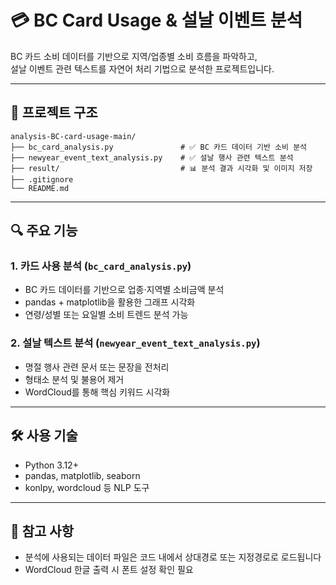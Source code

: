 # 💳 BC Card Usage & 설날 이벤트 분석

BC 카드 소비 데이터를 기반으로 지역/업종별 소비 흐름을 파악하고,  
설날 이벤트 관련 텍스트를 자연어 처리 기법으로 분석한 프로젝트입니다.

---

## 📁 프로젝트 구조

```
analysis-BC-card-usage-main/
├── bc_card_analysis.py               # ✅ BC 카드 데이터 기반 소비 분석
├── newyear_event_text_analysis.py    # ✅ 설날 행사 관련 텍스트 분석
├── result/                           # 📊 분석 결과 시각화 및 이미지 저장
├── .gitignore
└── README.md
```

---

## 🔍 주요 기능

### 1. 카드 사용 분석 (`bc_card_analysis.py`)
- BC 카드 데이터를 기반으로 업종·지역별 소비금액 분석
- pandas + matplotlib을 활용한 그래프 시각화
- 연령/성별 또는 요일별 소비 트렌드 분석 가능

### 2. 설날 텍스트 분석 (`newyear_event_text_analysis.py`)
- 명절 행사 관련 문서 또는 문장을 전처리
- 형태소 분석 및 불용어 제거
- WordCloud를 통해 핵심 키워드 시각화

---

## 🛠 사용 기술

- Python 3.12+
- pandas, matplotlib, seaborn
- konlpy, wordcloud 등 NLP 도구

---

## 📌 참고 사항

- 분석에 사용되는 데이터 파일은 코드 내에서 상대경로 또는 지정경로로 로드됩니다
- WordCloud 한글 출력 시 폰트 설정 확인 필요
